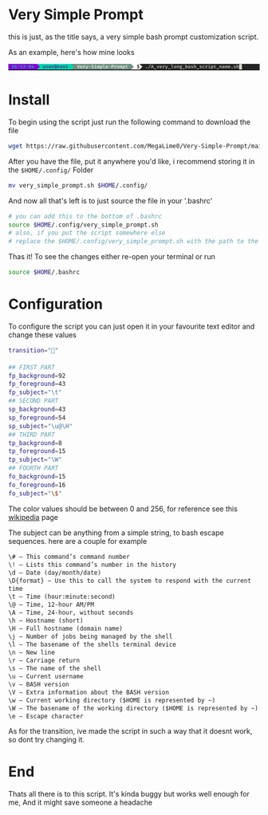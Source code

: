 # Very Simple Prompt

this is just, as the title says, a very simple bash prompt customization script.

As an example, here's how mine looks

![an image of a bash prompt customized with this script](./src/ex.png)

# Install

To begin using the script just run the following command to download the file
```bash
wget https://raw.githubusercontent.com/MegaLime0/Very-Simple-Prompt/main/src/very_simple_prompt.sh
```

After you have the file, put it anywhere you'd like, i recommend storing it in the `$HOME/.config/` Folder
```bash
mv very_simple_prompt.sh $HOME/.config/
```

And now all that's left is to just source the file in your '.bashrc'
```bash
# you can add this to the bottom of .bashrc
source $HOME/.config/very_simple_prompt.sh
# also, if you put the script somewhere else
# replace the $HOME/.config/very_simple_prompt.sh with the path to the script
```
Thas it! To see the changes either re-open your terminal or run
```bash
source $HOME/.bashrc
```

# Configuration

To configure the script you can just open it in your favourite text editor
and change these values


```bash
transition=""

## FIRST PART
fp_background=92
fp_foreground=43
fp_subject="\t"
## SECOND PART
sp_background=43
sp_foreground=54
sp_subject="\u@\H"
## THIRD PART
tp_background=8
tp_foreground=15
tp_subject="\W"
## FOURTH PART
fo_background=15
fo_foreground=16
fo_subject="\$"
```
The color values should be between 0 and 256, for reference see this [wikipedia](https://en.wikipedia.org/wiki/ANSI_escape_code#8-bit) page

The subject can be anything from a simple string, to bash escape sequences.
here are a couple for example

```text
\# – This command’s command number
\! – Lists this command’s number in the history
\d – Date (day/month/date)
\D{format} – Use this to call the system to respond with the current time
\t – Time (hour:minute:second)
\@ – Time, 12-hour AM/PM
\A – Time, 24-hour, without seconds
\h – Hostname (short)
\H – Full hostname (domain name)
\j – Number of jobs being managed by the shell
\l – The basename of the shells terminal device
\n – New line
\r – Carriage return
\s – The name of the shell
\u – Current username
\v – BASH version
\V – Extra information about the BASH version
\w – Current working directory ($HOME is represented by ~)
\W – The basename of the working directory ($HOME is represented by ~)
\e – Escape character
```

As for the transition, ive made the script in such a way that it doesnt work, so dont try changing it.

# End

Thats all there is to this script. It's kinda buggy but works well enough for me, And it might save someone
a headache
